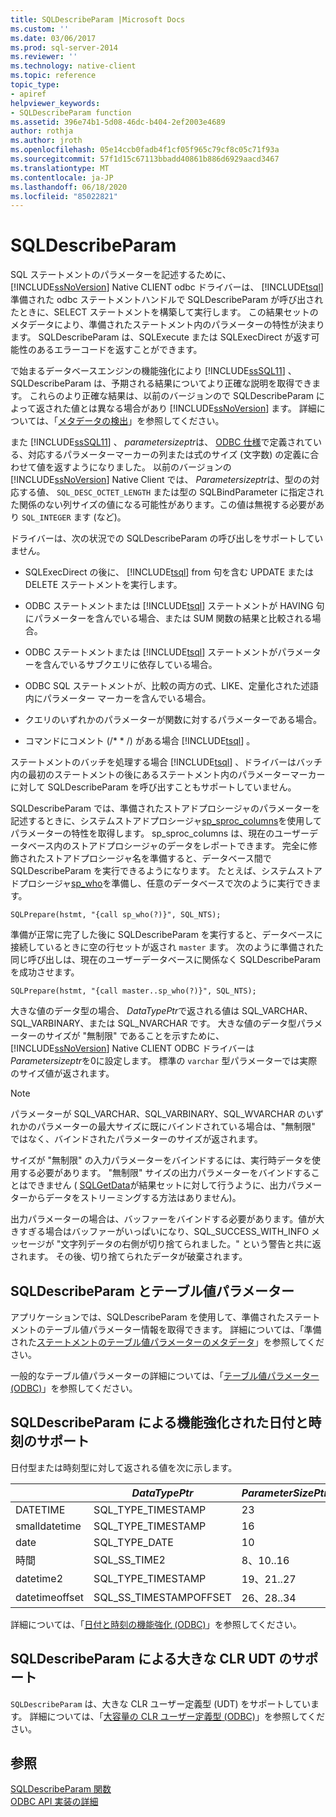 ```yaml
---
title: SQLDescribeParam |Microsoft Docs
ms.custom: ''
ms.date: 03/06/2017
ms.prod: sql-server-2014
ms.reviewer: ''
ms.technology: native-client
ms.topic: reference
topic_type:
- apiref
helpviewer_keywords:
- SQLDescribeParam function
ms.assetid: 396e74b1-5d08-46dc-b404-2ef2003e4689
author: rothja
ms.author: jroth
ms.openlocfilehash: 05e14ccb0fadb4f1cf05f965c79cf8c05c71f93a
ms.sourcegitcommit: 57f1d15c67113bbadd40861b886d6929aacd3467
ms.translationtype: MT
ms.contentlocale: ja-JP
ms.lasthandoff: 06/18/2020
ms.locfileid: "85022821"
---
```

# <a name="sqldescribeparam"></a>SQLDescribeParam
  SQL ステートメントのパラメーターを記述するために、 [!INCLUDE[ssNoVersion](../../includes/ssnoversion-md.md)] Native CLIENT odbc ドライバーは、 [!INCLUDE[tsql](../../includes/tsql-md.md)] 準備された odbc ステートメントハンドルで SQLDescribeParam が呼び出されたときに、SELECT ステートメントを構築して実行します。 この結果セットのメタデータにより、準備されたステートメント内のパラメーターの特性が決まります。 SQLDescribeParam は、SQLExecute または SQLExecDirect が返す可能性のあるエラーコードを返すことができます。  
  
 で始まるデータベースエンジンの機能強化により [!INCLUDE[ssSQL11](../../includes/sssql11-md.md)] 、SQLDescribeParam は、予期される結果についてより正確な説明を取得できます。 これらのより正確な結果は、以前のバージョンので SQLDescribeParam によって返された値とは異なる場合があり [!INCLUDE[ssNoVersion](../../includes/ssnoversion-md.md)] ます。 詳細については、「[メタデータの検出](../native-client/features/metadata-discovery.md)」を参照してください。  
  
 また [!INCLUDE[ssSQL11](../../includes/sssql11-md.md)] 、 *parametersizeptr*は、 [ODBC 仕様](https://go.microsoft.com/fwlink/?LinkId=207044)で定義されている、対応するパラメーターマーカーの列または式のサイズ (文字数) の定義に合わせて値を返すようになりました。 以前のバージョンの [!INCLUDE[ssNoVersion](../../includes/ssnoversion-md.md)] Native Client では、 *Parametersizeptr*は、型のの対応する値、 `SQL_DESC_OCTET_LENGTH` または型の SQLBindParameter に指定された関係のない列サイズの値になる可能性があります。この値は無視する必要があり `SQL_INTEGER` ます (など)。  
  
 ドライバーは、次の状況での SQLDescribeParam の呼び出しをサポートしていません。  
  
-   SQLExecDirect の後に、 [!INCLUDE[tsql](../../includes/tsql-md.md)] from 句を含む UPDATE または DELETE ステートメントを実行します。  
  
-   ODBC ステートメントまたは [!INCLUDE[tsql](../../includes/tsql-md.md)] ステートメントが HAVING 句にパラメーターを含んでいる場合、または SUM 関数の結果と比較される場合。  
  
-   ODBC ステートメントまたは [!INCLUDE[tsql](../../includes/tsql-md.md)] ステートメントがパラメーターを含んでいるサブクエリに依存している場合。  
  
-   ODBC SQL ステートメントが、比較の両方の式、LIKE、定量化された述語内にパラメーター マーカーを含んでいる場合。  
  
-   クエリのいずれかのパラメーターが関数に対するパラメーターである場合。  
  
-   コマンドにコメント (/* \* /) がある場合 [!INCLUDE[tsql](../../includes/tsql-md.md)] 。  
  
 ステートメントのバッチを処理する場合 [!INCLUDE[tsql](../../includes/tsql-md.md)] 、ドライバーはバッチ内の最初のステートメントの後にあるステートメント内のパラメーターマーカーに対して SQLDescribeParam を呼び出すこともサポートしていません。  
  
 SQLDescribeParam では、準備されたストアドプロシージャのパラメーターを記述するときに、システムストアドプロシージャ[sp_sproc_columns](/sql/relational-databases/system-stored-procedures/sp-sproc-columns-transact-sql)を使用してパラメーターの特性を取得します。 sp_sproc_columns は、現在のユーザーデータベース内のストアドプロシージャのデータをレポートできます。 完全に修飾されたストアドプロシージャ名を準備すると、データベース間で SQLDescribeParam を実行できるようになります。 たとえば、システムストアドプロシージャ[sp_who](/sql/relational-databases/system-stored-procedures/sp-who-transact-sql)を準備し、任意のデータベースで次のように実行できます。  
  
```  
SQLPrepare(hstmt, "{call sp_who(?)}", SQL_NTS);  
```  
  
 準備が正常に完了した後に SQLDescribeParam を実行すると、データベースに接続しているときに空の行セットが返され `master` ます。 次のように準備された同じ呼び出しは、現在のユーザーデータベースに関係なく SQLDescribeParam を成功させます。  
  
```  
SQLPrepare(hstmt, "{call master..sp_who(?)}", SQL_NTS);  
```  
  
 大きな値のデータ型の場合、 *DataTypePtr*で返される値は SQL_VARCHAR、SQL_VARBINARY、または SQL_NVARCHAR です。 大きな値のデータ型パラメーターのサイズが "無制限" であることを示すために、 [!INCLUDE[ssNoVersion](../../includes/ssnoversion-md.md)] Native CLIENT ODBC ドライバーは*Parametersizeptr*を0に設定します。 標準の `varchar` 型パラメーターでは実際のサイズ値が返されます。  
  
> [!NOTE]  
>  パラメーターが SQL_VARCHAR、SQL_VARBINARY、SQL_WVARCHAR のいずれかのパラメーターの最大サイズに既にバインドされている場合は、"無制限" ではなく、バインドされたパラメーターのサイズが返されます。  
  
 サイズが "無制限" の入力パラメーターをバインドするには、実行時データを使用する必要があります。 "無制限" サイズの出力パラメーターをバインドすることはできません ( [SQLGetData](sqlgetdata.md)が結果セットに対して行うように、出力パラメーターからデータをストリーミングする方法はありません)。  
  
 出力パラメーターの場合は、バッファーをバインドする必要があります。値が大きすぎる場合はバッファーがいっぱいになり、SQL_SUCCESS_WITH_INFO メッセージが "文字列データの右側が切り捨てられました。" という警告と共に返されます。 その後、切り捨てられたデータが破棄されます。  
  
## <a name="sqldescribeparam-and-table-valued-parameters"></a>SQLDescribeParam とテーブル値パラメーター  
 アプリケーションでは、SQLDescribeParam を使用して、準備されたステートメントのテーブル値パラメーター情報を取得できます。 詳細については、「準備された[ステートメントのテーブル値パラメーターのメタデータ](../native-client-odbc-table-valued-parameters/table-valued-parameter-metadata-for-prepared-statements.md)」を参照してください。  
  
 一般的なテーブル値パラメーターの詳細については、「[テーブル値パラメーター &#40;ODBC&#41;](../native-client-odbc-table-valued-parameters/table-valued-parameters-odbc.md)」を参照してください。  
  
## <a name="sqldescribeparam-support-for-enhanced-date-and-time-features"></a>SQLDescribeParam による機能強化された日付と時刻のサポート  
 日付型または時刻型に対して返される値を次に示します。  
  
||*DataTypePtr*|*ParameterSizePtr*|*DecimalDigitsPtr*|  
|-|-------------------|------------------------|------------------------|  
|DATETIME|SQL_TYPE_TIMESTAMP|23|3|  
|smalldatetime|SQL_TYPE_TIMESTAMP|16|0|  
|date|SQL_TYPE_DATE|10|0|  
|時間|SQL_SS_TIME2|8、10..16|0..7|  
|datetime2|SQL_TYPE_TIMESTAMP|19、21..27|0..7|  
|datetimeoffset|SQL_SS_TIMESTAMPOFFSET|26、28..34|0..7|  
  
 詳細については、「[日付と時刻の機能強化 &#40;ODBC&#41;](../native-client-odbc-date-time/date-and-time-improvements-odbc.md)」を参照してください。  
  
## <a name="sqldescribeparam-support-for-large-clr-udts"></a>SQLDescribeParam による大きな CLR UDT のサポート  
 `SQLDescribeParam` は、大きな CLR ユーザー定義型 (UDT) をサポートしています。 詳細については、「[大容量の CLR ユーザー定義型 &#40;ODBC&#41;](../../relational-databases/native-client/odbc/large-clr-user-defined-types-odbc.md)」を参照してください。  
  
## <a name="see-also"></a>参照  
 [SQLDescribeParam 関数](https://go.microsoft.com/fwlink/?LinkId=59339)   
 [ODBC API 実装の詳細](../../relational-databases/native-client-odbc-api/odbc-api-implementation-details.md)  
  
  
